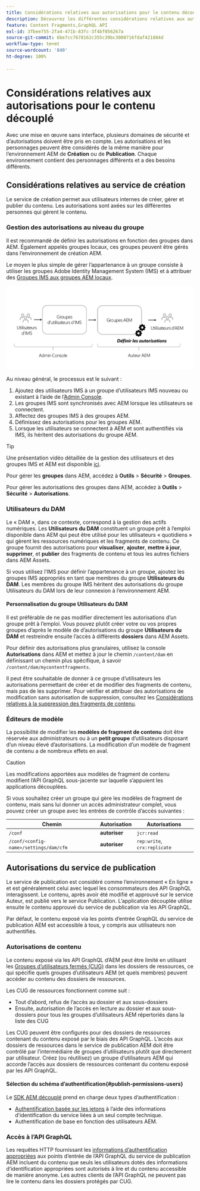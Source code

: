 ```yaml
---
title: Considérations relatives aux autorisations pour le contenu découplé
description: Découvrez les différentes considérations relatives aux autorisations et aux listes de contrôle d’accès pour une mise en œuvre découplée avec Adobe Experience Manager. Découvrez les différentes personnes et les niveaux d’autorisation potentiels nécessaires pour les environnements de création et de publication.
feature: Content Fragments,GraphQL API
exl-id: 3fbee755-2fa4-471b-83fc-3f4bf056267a
source-git-commit: 6be7cc7678162c355c39bc3000716fdaf421884d
workflow-type: tm+mt
source-wordcount: '840'
ht-degree: 100%

---
```


# Considérations relatives aux autorisations pour le contenu découplé

Avec une mise en œuvre sans interface, plusieurs domaines de sécurité et d’autorisations doivent être pris en compte. Les autorisations et les personnages peuvent être considérés de la même manière pour l’environnement AEM de **Création** ou de **Publication**. Chaque environnement contient des personnages différents et a des besoins différents.

## Considérations relatives au service de création

Le service de création permet aux utilisateurs internes de créer, gérer et publier du contenu. Les autorisations sont axées sur les différentes personnes qui gèrent le contenu.

### Gestion des autorisations au niveau du groupe

Il est recommandé de définir les autorisations en fonction des groupes dans AEM. Également appelés groupes locaux, ces groupes peuvent être gérés dans l’environnement de création AEM.

Le moyen le plus simple de gérer l’appartenance à un groupe consiste à utiliser les groupes Adobe Identity Management System (IMS) et à attribuer des [Groupes IMS aux groupes AEM locaux](https://experienceleague.adobe.com/docs/experience-manager-cloud-service/content/security/ims-support.html?lang=fr#managing-permissions-in-aem).

![Flux d’autorisation Admin Console](assets/admin-console-aem-group-permissions.png)

Au niveau général, le processus est le suivant :

1. Ajoutez des utilisateurs IMS à un groupe d’utilisateurs IMS nouveau ou existant à l’aide de l’[Admin Console](https://adminconsole.adobe.com/).
1. Les groupes IMS sont synchronisés avec AEM lorsque les utilisateurs se connectent.
1. Affectez des groupes IMS à des groupes AEM.
1. Définissez des autorisations pour les groupes AEM.
1. Lorsque les utilisateurs se connectent à AEM et sont authentifiés via IMS, ils héritent des autorisations du groupe AEM.

>[!TIP]
>
> Une présentation vidéo détaillée de la gestion des utilisateurs et des groupes IMS et AEM est disponible [ici](https://experienceleague.adobe.com/docs/experience-manager-learn/cloud-service/accessing/overview.html?lang=fr).

Pour gérer les **groupes** dans AEM, accédez à **Outils** > **Sécurité** > **Groupes**.

Pour gérer les autorisations des groupes dans AEM, accédez à **Outils** > **Sécurité** > **Autorisations**.

### Utilisateurs du DAM

Le « DAM », dans ce contexte, correspond à la gestion des actifs numériques. Les **Utilisateurs du DAM** constituent un groupe prêt à l’emploi disponible dans AEM qui peut être utilisé pour les utilisateurs « quotidiens » qui gèrent les ressources numériques et les fragments de contenu. Ce groupe fournit des autorisations pour **visualiser**, **ajouter**, **mettre à jour**, **supprimer**, et **publier** des fragments de contenu et tous les autres fichiers dans AEM Assets.

Si vous utilisez l’IMS pour définir l’appartenance à un groupe, ajoutez les groupes IMS appropriés en tant que membres du groupe **Utilisateurs du DAM**. Les membres du groupe IMS héritent des autorisations du groupe Utilisateurs du DAM lors de leur connexion à l’environnement AEM.

#### Personnalisation du groupe Utilisateurs du DAM

Il est préférable de ne pas modifier directement les autorisations d’un groupe prêt à l’emploi. Vous pouvez plutôt créer votre ou vos propres groupes d’après le modèle de d’autorisations du groupe **Utilisateurs du DAM** et restreindre ensuite l’accès à différents **dossiers** dans AEM Assets.

Pour définir des autorisations plus granulaires, utilisez la console **Autorisations** dans AEM et mettez à jour le chemin `/content/dam` en définissant un chemin plus spécifique, à savoir `/content/dam/mycontentfragments`.

Il peut être souhaitable de donner à ce groupe d’utilisateurs les autorisations permettant de créer et de modifier des fragments de contenu, mais pas de les supprimer. Pour vérifier et attribuer des autorisations de modification sans autorisation de suppression, consultez les [Considérations relatives à la suppression des fragments de contenu](/help/sites-cloud/administering/content-fragments/content-fragments-delete.md).

### Éditeurs de modèle

La possibilité de modifier les **modèles de fragment de contenu** doit être réservée aux administrateurs ou à un **petit groupe** d’utilisateurs disposant d’un niveau élevé d’autorisations. La modification d’un modèle de fragment de contenu a de nombreux effets en aval.

>[!CAUTION]
>
>Les modifications apportées aux modèles de fragment de contenu modifient l’API GraphQL sous-jacente sur laquelle s’appuient les applications découplées.

Si vous souhaitez créer un groupe qui gère les modèles de fragment de contenu, mais sans lui donner un accès administrateur complet, vous pouvez créer un groupe avec les entrées de contrôle d’accès suivantes :

| Chemin  | Autorisation | Autorisations |
|-----| -------------| ---------|
| `/conf` | **autoriser** | `jcr:read` |
| `/conf/<config-name>/settings/dam/cfm` | **autoriser** | `rep:write`, `crx:replicate` |

## Autorisations du service de publication

Le service de publication est considéré comme l’environnement « En ligne » et est généralement celui avec lequel les consommateurs des API GraphQL interagissent. Le contenu, après avoir été modifié et approuvé sur le service Auteur, est publié vers le service Publication. L’application découplée utilise ensuite le contenu approuvé du service de publication via les API GraphQL.

Par défaut, le contenu exposé via les points d’entrée GraphQL du service de publication AEM est accessible à tous, y compris aux utilisateurs non authentifiés.

### Autorisations de contenu

Le contenu exposé via les API GraphQL d’AEM peut être limité en utilisant les [Groupes d’utilisateurs fermés (CUG)](https://experienceleague.adobe.com/docs/experience-manager-learn/assets/advanced/closed-user-groups.html?lang=fr) dans les dossiers de ressources, ce qui spécifie quels groupes d’utilisateurs AEM (et quels membres) peuvent accéder au contenu des dossiers de ressources.

Les CUG de ressources fonctionnent comme suit :

* Tout d’abord, refus de l’accès au dossier et aux sous-dossiers
* Ensuite, autorisation de l’accès en lecture au dossier et aux sous-dossiers pour tous les groupes d’utilisateurs AEM répertoriés dans la liste des CUG

Les CUG peuvent être configurés pour des dossiers de ressources contenant du contenu exposé par le biais des API GraphQL. L’accès aux dossiers de ressources dans le service de publication AEM doit être contrôlé par l’intermédiaire de groupes d’utilisateurs plutôt que directement par utilisateur. Créez (ou réutilisez) un groupe d’utilisateurs AEM qui accorde l’accès aux dossiers de ressources contenant du contenu exposé par les API GraphQL.

#### Sélection du schéma d’authentification{#publish-permissions-users}

Le [SDK AEM découplé](https://github.com/adobe/aem-headless-client-js#create-aemheadless-client) prend en charge deux types d’authentification :

* [Authentification basée sur les jetons](/help/implementing/developing/introduction/generating-access-tokens-for-server-side-apis.md) à l’aide des informations d’identification du service liées à un seul compte technique.
* Authentification de base en fonction des utilisateurs AEM.

### Accès à l’API GraphQL

Les requêtes HTTP fournissant les [informations d’authentification appropriées](https://github.com/adobe/aem-headless-client-js#create-aemheadless-client) aux points d’entrée de l’API GraphQL du service de publication AEM incluent du contenu que seuls les utilisateurs dotés des informations d’identification appropriées sont autorisés à lire et du contenu accessible de manière anonyme. Les autres clients de l’API GraphQL ne peuvent pas lire le contenu dans les dossiers protégés par CUG.
